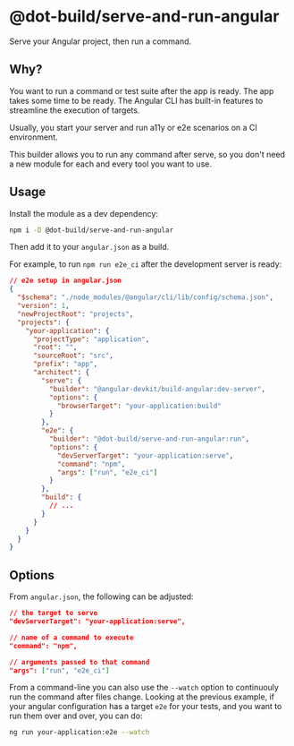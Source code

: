 # @dot-build/serve-and-run-angular

Serve your Angular project, then run a command.

## Why?

You want to run a command or test suite after the app is ready. The app takes some time to be ready. The Angular CLI has built-in features to streamline the execution of targets.

Usually, you start your server and run a11y or e2e scenarios on a CI environment.

This builder allows you to run any command after serve, so you don't need a new module for each and every tool you want to use.

## Usage

Install the module as a dev dependency:

```sh
npm i -D @dot-build/serve-and-run-angular
```

Then add it to your `angular.json` as a build.

For example, to run `npm run e2e_ci` after the development server is ready:

```json
// e2e setup in angular.json
{
  "$schema": "./node_modules/@angular/cli/lib/config/schema.json",
  "version": 1,
  "newProjectRoot": "projects",
  "projects": {
    "your-application": {
      "projectType": "application",
      "root": "",
      "sourceRoot": "src",
      "prefix": "app",
      "architect": {
        "serve": {
          "builder": "@angular-devkit/build-angular:dev-server",
          "options": {
            "browserTarget": "your-application:build"
          }
        },
        "e2e": {
          "builder": "@dot-build/serve-and-run-angular:run",
          "options": {
            "devServerTarget": "your-application:serve",
            "command": "npm",
            "args": ["run", "e2e_ci"]
          }
        },
        "build": {
          // ...
        }
      }
    }
  }
}
```

## Options

From `angular.json`, the following can be adjusted:

```json
// the target to serve
"devServerTarget": "your-application:serve",

// name of a command to execute
"command": "npm",

// arguments passed to that command
"args": ["run", "e2e_ci"]
```

From a command-line you can also use the `--watch` option to continuouly run the command after files change. Looking at the previous example, if your angular configuration has a target `e2e` for your tests, and you want to run them over and over, you can do:

```sh
ng run your-application:e2e --watch

```
